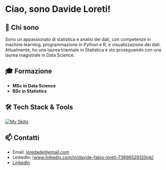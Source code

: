 # Ciao, sono Davide Loreti!

## 🌟 Chi sono
Sono un appassionato di statistica e analisi dei dati, con competenze in machine learning, programmazione in Python e R, e visualizzazione dei dati. Attualmente, ho una laurea triennale in Statistica e sto proseguendo con una laurea magistrale in Data Science.

## 🎓 Formazione
- **MSc in Data Science**
- **BSc in Statistics**

## 🛠️ Tech Stack & Tools
[![My Skills](https://skillicons.dev/icons?i=atom,anaconda,latex,mongodb,mysql,py,r,&perline=3)](https://skillicons.dev)

## 📫 Contatti
- Email: [loredade@email.com](link)
- LinkedIn: [www.linkedin.com/in/davide-fabio-loreti-736965293](link)
- [LinkedIn](https://www.linkedin.com/in/davide-fabio-loreti-736965293)
